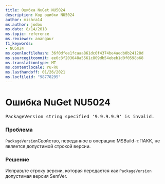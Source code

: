 ```yaml
---
title: Ошибка NuGet NU5024
description: Код ошибки NU5024
author: mishra14
ms.author: jodou
ms.date: 8/14/2018
ms.topic: reference
ms.reviewer: anangaur
f1_keywords:
- NU5024
ms.openlocfilehash: 36f0dfee1fcaaa861dc0f4374be4aedb0b24128d
ms.sourcegitcommit: ee6c3f203648a5561c809db54ebeb1d0f0598b68
ms.translationtype: MT
ms.contentlocale: ru-RU
ms.lasthandoff: 01/26/2021
ms.locfileid: "98778295"
---
```

# <a name="nuget-error-nu5024"></a>Ошибка NuGet NU5024
<pre>PackageVersion string specified '9.9.9.9.9' is invalid.</pre>

### <a name="issue"></a>Проблема

`PackageVersion`Свойство, переданное в операцию MSBuild-т:ПАКК, не является допустимой строкой версии.


### <a name="solution"></a>Решение

Исправьте строку версии, которая передается как `PackageVersion` допустимая версия SemVer.

